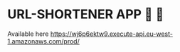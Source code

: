 # URL-SHORTENER APP 🚀 🚀

Available here
https://wj6p6ektw9.execute-api.eu-west-1.amazonaws.com/prod/
